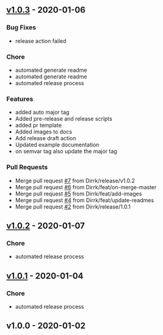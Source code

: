 
<a name="v1.0.3"></a>
## [v1.0.3] - 2020-01-06
### Bug Fixes
- release action failed

### Chore
- automated generate readme
- automated generate readme
- automated release process

### Features
- added auto major tag
- Added pre-release and release scripts
- added pr template
- Added images to docs
- Add release draft action
- Updated example documentation
- on semvar tag also update the major tag

### Pull Requests
- Merge pull request [#7](https://github.com/Dirrk/terraform-docs/issues/7) from Dirrk/release/v1.0.2
- Merge pull request [#6](https://github.com/Dirrk/terraform-docs/issues/6) from Dirrk/feat/on-merge-master
- Merge pull request [#5](https://github.com/Dirrk/terraform-docs/issues/5) from Dirrk/feat/add-images
- Merge pull request [#4](https://github.com/Dirrk/terraform-docs/issues/4) from Dirrk/feat/update-readmes
- Merge pull request [#2](https://github.com/Dirrk/terraform-docs/issues/2) from Dirrk/release/1.0.1


<a name="v1.0.2"></a>
## [v1.0.2] - 2020-01-07
### Chore
- automated release process


<a name="v1.0.1"></a>
## [v1.0.1] - 2020-01-04
### Chore
- automated release process


<a name="v1.0.0"></a>
## v1.0.0 - 2020-01-02


[v1.0.3]: https://github.com/Dirrk/terraform-docs/compare/v1.0.2...v1.0.3
[v1.0.2]: https://github.com/Dirrk/terraform-docs/compare/v1.0.1...v1.0.2
[v1.0.1]: https://github.com/Dirrk/terraform-docs/compare/v1.0.0...v1.0.1

